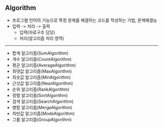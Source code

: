 ## Algorithm
- 프로그램 언어의 기능으로 특정 문제를 해결하는 코드를 작성하는 기법, 문제해결능
- 입력 -> 처리 -> 출력
  - 입력(자료구조 담당)
  - 처리(알고리즘 처리 영역)
    
----
- 합계 알고리즘(SumAlgorithm)
- 개수 알고리즘(CountAlgorithm)
- 평균 알고리즘(AverageAlgorithm)
- 최댓값 알고리즘(MaxAlgorithm)
- 최솟값 알고리즘(MinAlgorithm)
- 근삿값 알고리즘(NearAlgorithm)
- 순위 알고리즘(RankAlgorithm)
- 정렬 알고리즘(SortAlgorithm)
- 검색 알고리즘(SearchAlgorithm)
- 병합 알고리즘(MergeAlgorithm)
- 최빈값 알고리즘(ModeAlgorithm)
- 그룹 알고리즘(GroupAlgorithm)